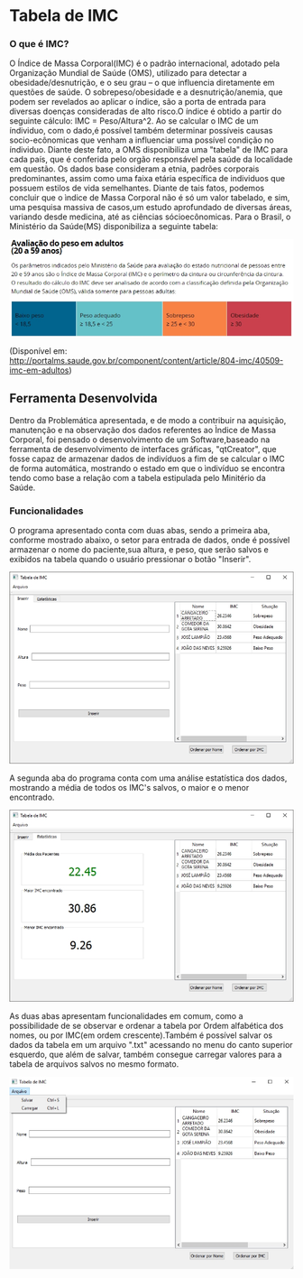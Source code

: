# Tabela de IMC
### O que é IMC?
O Índice de Massa Corporal(IMC) é o padrão internacional, adotado pela Organização Mundial de Saúde (OMS), utilizado para detectar a 
obesidade/desnutrição, e o seu grau – o que influencia diretamente em questões de saúde. O sobrepeso/obesidade e a desnutrição/anemia, que 
podem ser revelados ao aplicar o índice, são a porta de entrada para diversas doenças consideradas de alto risco.O índice é obtido a partir
do seguinte cálculo: IMC = Peso/Altura^2. 
Ao se calcular o IMC de um índividuo, com o dado,é possível também determinar possíveis causas socio-ecônomicas que venham a influenciar 
uma possível condição no índividuo. Diante deste fato, a OMS disponibiliza uma "tabela" de IMC para cada país, que é conferida pelo orgão 
responsável pela saúde da localidade em questão. Os dados base consideram a etnia, padrões corporais predominantes, assim como uma 
faixa etária específica de individuos que possuem estilos de vida semelhantes.
Diante de tais fatos, podemos concluir que o ìndice de Massa Corporal não é só um valor tabelado, e sim, uma pesquisa massiva de 
casos,um estudo aprofundado de diversas áreas, variando desde medicina, até as ciências sócioecônomicas.
Para o Brasil, o Ministério da Saúde(MS) disponibiliza a seguinte tabela:
  
![](Tabela_IMC/Fotos/Tabela_IMC's.jpg)

(Disponível em: http://portalms.saude.gov.br/component/content/article/804-imc/40509-imc-em-adultos)

## Ferramenta Desenvolvida 
Dentro da Problemática apresentada, e de modo a contribuir na aquisição, manutenção e na observação dos dados referentes ao 
Ìndice de Massa Corporal, foi pensado o desenvolvimento de um Software,baseado na ferramenta de desenvolvimento de interfaces gráficas,
"qtCreator", que fosse capaz de armazenar dados de indivíduos a fim de se calcular o IMC de forma automática, mostrando o estado em 
que o ìndivíduo se encontra tendo como base a relação com a tabela estipulada pelo Minitério da Saúde.
 
### Funcionalidades
O programa apresentado conta com duas abas, sendo a primeira aba, conforme mostrado abaixo, o setor para entrada de dados, onde é 
possível armazenar o nome do paciente,sua altura, e peso, que serão salvos e exibidos na tabela quando o usuário pressionar o botão 
"Inserir".

![](Tabela_IMC/Fotos/Janela_Principal.jpg)

A segunda aba do programa conta com uma análise estatística dos dados, mostrando a média de todos os IMC's salvos, 
o maior e o menor encontrado.

![](Tabela_IMC/Fotos/Janela_De_Estatisticas.jpg)

As duas abas apresentam funcionalidades em comum, como a possibilidade de se observar e ordenar a tabela por Ordem alfabética dos nomes, ou
por IMC(em ordem crescente).Também é possível salvar os dados da tabela em um arquivo ".txt" acessando no menu do canto superior esquerdo,
que além de salvar, também consegue carregar valores para a tabela de arquivos salvos no mesmo formato.

![](Tabela_IMC/Fotos/Janela_de_Armazenamento.jpg)
